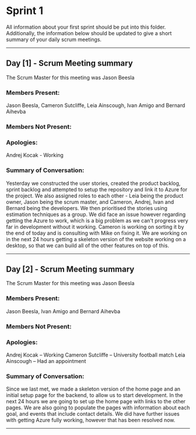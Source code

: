 # Sprint 1

All information about your first sprint should be put into this folder. Additionally, the information below should be updated to give a short summary of your daily scrum meetings.

---

## Day [1] - Scrum Meeting summary
The Scrum Master for this meeting was Jason Beesla

### Members Present:
Jason Beesla, Cameron Sutcliffe, Leia Ainscough, Ivan Amigo and Bernard Aihevba

### Members Not Present:


### Apologies:
Andrej Kocak - Working

### Summary of Conversation:
Yesterday we constructed the user stories, created the product backlog, sprint backlog and attempted to setup the repository and link it to Azure for the project. We also assigned roles to each other - Leia being the product owner, Jason being the scrum master, and Cameron, Andrej, Ivan and Bernard being the developers. We then prioritised the stories using estimation techniques as a group. We did face an issue however regarding getting the Azure to work, which is a big problem as we can't progress very far in development without it working. Cameron is working on sorting it by the end of today and is consulting with Mike on fixing it. We are working on in the next 24 hours getting a skeleton version of the website working on a desktop, so that we can build all of the other features on top of this.

---
## Day [2] - Scrum Meeting summary
The Scrum Master for this meeting was Jason Beesla

### Members Present:
Jason Beesla, Ivan Amigo and Bernard Aihevba

### Members Not Present:


### Apologies:
Andrej Kocak – Working
Cameron Sutcliffe – University football match
Leia Ainscough – Had an appointment

### Summary of Conversation:
Since we last met, we made a skeleton version of the home page and an initial setup page for the backend, to allow us to start development. In the next 24 hours we are going to set up the home page with links to the other pages. We are also going to populate the pages with information about each goal, and events that include contact details. We did have further issues with getting Azure fully working, however that has been resolved now.

---
